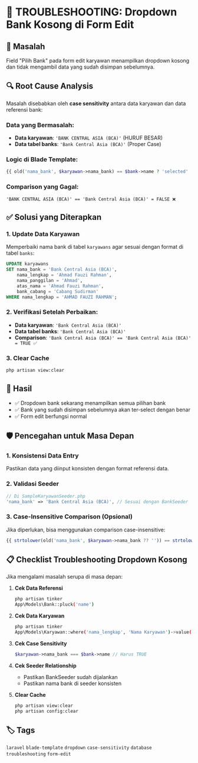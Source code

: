 # 🔧 TROUBLESHOOTING: Dropdown Bank Kosong di Form Edit

## 🚨 Masalah

Field "Pilih Bank" pada form edit karyawan menampilkan dropdown kosong dan tidak mengambil data yang sudah disimpan sebelumnya.

## 🔍 Root Cause Analysis

Masalah disebabkan oleh **case sensitivity** antara data karyawan dan data referensi bank:

### Data yang Bermasalah:

-   **Data karyawan**: `'BANK CENTRAL ASIA (BCA)'` (HURUF BESAR)
-   **Data tabel banks**: `'Bank Central Asia (BCA)'` (Proper Case)

### Logic di Blade Template:

```php
{{ old('nama_bank', $karyawan->nama_bank) == $bank->name ? 'selected' : '' }}
```

### Comparison yang Gagal:

```
'BANK CENTRAL ASIA (BCA)' == 'Bank Central Asia (BCA)' = FALSE ❌
```

## ✅ Solusi yang Diterapkan

### 1. Update Data Karyawan

Memperbaiki nama bank di tabel `karyawans` agar sesuai dengan format di tabel `banks`:

```sql
UPDATE karyawans
SET nama_bank = 'Bank Central Asia (BCA)',
    nama_lengkap = 'Ahmad Fauzi Rahman',
    nama_panggilan = 'Ahmad',
    atas_nama = 'Ahmad Fauzi Rahman',
    bank_cabang = 'Cabang Sudirman'
WHERE nama_lengkap = 'AHMAD FAUZI RAHMAN';
```

### 2. Verifikasi Setelah Perbaikan:

-   **Data karyawan**: `'Bank Central Asia (BCA)'`
-   **Data tabel banks**: `'Bank Central Asia (BCA)'`
-   **Comparison**: `'Bank Central Asia (BCA)' == 'Bank Central Asia (BCA)' = TRUE ✅`

### 3. Clear Cache

```bash
php artisan view:clear
```

## 🎯 Hasil

-   ✅ Dropdown bank sekarang menampilkan semua pilihan bank
-   ✅ Bank yang sudah disimpan sebelumnya akan ter-select dengan benar
-   ✅ Form edit berfungsi normal

## 🛡️ Pencegahan untuk Masa Depan

### 1. Konsistensi Data Entry

Pastikan data yang diinput konsisten dengan format referensi data.

### 2. Validasi Seeder

```php
// Di SampleKaryawanSeeder.php
'nama_bank' => 'Bank Central Asia (BCA)', // Sesuai dengan BankSeeder
```

### 3. Case-Insensitive Comparison (Opsional)

Jika diperlukan, bisa menggunakan comparison case-insensitive:

```php
{{ strtolower(old('nama_bank', $karyawan->nama_bank ?? '')) == strtolower($bank->name) ? 'selected' : '' }}
```

## 📋 Checklist Troubleshooting Dropdown Kosong

Jika mengalami masalah serupa di masa depan:

1. **Cek Data Referensi**

    ```bash
    php artisan tinker
    App\Models\Bank::pluck('name')
    ```

2. **Cek Data Karyawan**

    ```bash
    php artisan tinker
    App\Models\Karyawan::where('nama_lengkap', 'Nama Karyawan')->value('nama_bank')
    ```

3. **Cek Case Sensitivity**

    ```php
    $karyawan->nama_bank === $bank->name // Harus TRUE
    ```

4. **Cek Seeder Relationship**

    - Pastikan BankSeeder sudah dijalankan
    - Pastikan nama bank di seeder konsisten

5. **Clear Cache**
    ```bash
    php artisan view:clear
    php artisan config:clear
    ```

## 🏷️ Tags

`laravel` `blade-template` `dropdown` `case-sensitivity` `database` `troubleshooting` `form-edit`
